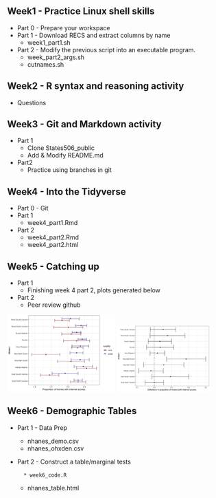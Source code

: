 ## Week1 - Practice Linux shell skills ##
* Part 0 - Prepare your workspace
* Part 1 - Download RECS and extract columns by name
	* week1_part1.sh 
* Part 2 - Modify the previous script into an executable program.
	* week_part2_args.sh
	* cutnames.sh

## Week2 - R syntax and reasoning activity ##
* Questions

## Week3 - Git and Markdown activity ##
* Part 1
	* Clone States506_public
	* Add & Modify README.md
* Part2 
	* Practice using branches in git

## Week4 - Into the Tidyverse ##
* Part 0 - Git 
* Part 1
	* week4_part1.Rmd
* Part 2
	* week4_part2.Rmd
	* week4_part2.html
	
## Week5 - Catching up ##
* Part 1
	* Finishing week 4 part 2, plots generated below
* Part 2
	* Peer review github

<p float="left">
    <img src="../activities/week4/w4_p2_q1_plot.png" height="50%" width="50%">
    <img src="../activities/week4/w4_p2_q2_plot.png" height="60%" width="43%">
</p>

## Week6 - Demographic Tables ##
* Part 1 - Data Prep
	* nhanes_demo.csv
	* nhanes_ohxden.csv
* Part 2 - Construct a table/marginal tests

        * week6_code.R
	* nhanes_table.html
 
